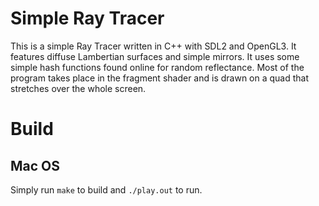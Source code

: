 # Simple Ray Tracer
This is a simple Ray Tracer written in C++ with SDL2 and OpenGL3. It features diffuse Lambertian surfaces and simple mirrors. It uses some simple hash functions found online for random reflectance. Most of the program takes place in the fragment shader and is drawn on a quad that stretches over the whole screen.


# Build
## Mac OS
Simply run `make` to build and `./play.out` to run.
